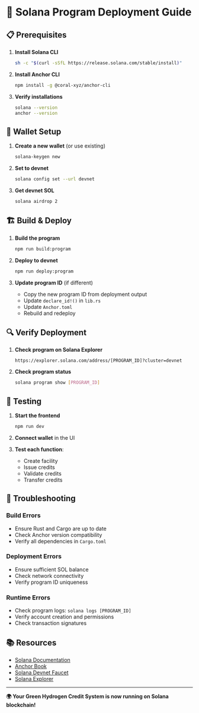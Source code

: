 # 🚀 Solana Program Deployment Guide

## 📋 Prerequisites

1. **Install Solana CLI**
   ```bash
   sh -c "$(curl -sSfL https://release.solana.com/stable/install)"
   ```

2. **Install Anchor CLI**
   ```bash
   npm install -g @coral-xyz/anchor-cli
   ```

3. **Verify installations**
   ```bash
   solana --version
   anchor --version
   ```

## 🔑 Wallet Setup

1. **Create a new wallet** (or use existing)
   ```bash
   solana-keygen new
   ```

2. **Set to devnet**
   ```bash
   solana config set --url devnet
   ```

3. **Get devnet SOL**
   ```bash
   solana airdrop 2
   ```

## 🏗️ Build & Deploy

1. **Build the program**
   ```bash
   npm run build:program
   ```

2. **Deploy to devnet**
   ```bash
   npm run deploy:program
   ```

3. **Update program ID** (if different)
   - Copy the new program ID from deployment output
   - Update `declare_id!()` in `lib.rs`
   - Update `Anchor.toml`
   - Rebuild and redeploy

## 🔍 Verify Deployment

1. **Check program on Solana Explorer**
   ```
   https://explorer.solana.com/address/[PROGRAM_ID]?cluster=devnet
   ```

2. **Check program status**
   ```bash
   solana program show [PROGRAM_ID]
   ```

## 🧪 Testing

1. **Start the frontend**
   ```bash
   npm run dev
   ```

2. **Connect wallet** in the UI
3. **Test each function**:
   - Create facility
   - Issue credits
   - Validate credits
   - Transfer credits

## 🚨 Troubleshooting

### **Build Errors**
- Ensure Rust and Cargo are up to date
- Check Anchor version compatibility
- Verify all dependencies in `Cargo.toml`

### **Deployment Errors**
- Ensure sufficient SOL balance
- Check network connectivity
- Verify program ID uniqueness

### **Runtime Errors**
- Check program logs: `solana logs [PROGRAM_ID]`
- Verify account creation and permissions
- Check transaction signatures

## 📚 Resources

- [Solana Documentation](https://docs.solana.com/)
- [Anchor Book](https://book.anchor-lang.com/)
- [Solana Devnet Faucet](https://faucet.solana.com/)
- [Solana Explorer](https://explorer.solana.com/)

---

**🌍 Your Green Hydrogen Credit System is now running on Solana blockchain!**
